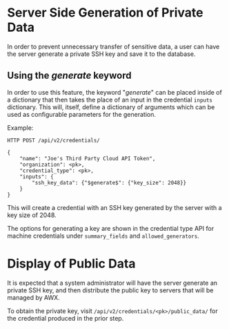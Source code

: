 Server Side Generation of Private Data
======================================

In order to prevent unnecessary transfer of sensitive data, a user can
have the server generate a private SSH key and save it to the database.

Using the $generate$ keyword
----------------------------

In order to use this feature, the keyword "$generate$" can be placed inside
of a dictionary that then takes the place of an input in the credential
``inputs`` dictionary. This will, itself, define a dictionary of arguments
which can be used as configurable parameters for the generation.

Example:

    HTTP POST /api/v2/credentials/

    {
        "name": "Joe's Third Party Cloud API Token",
        "organization": <pk>,
        "credential_type": <pk>,
        "inputs": {
            "ssh_key_data": {"$generate$": {"key_size": 2048}}
        }
    }

This will create a credential with an SSH key generated by the server
with a key size of 2048.

The options for generating a key are shown in the credential type API
for machine credentials under ``summary_fields`` and ``allowed_generators``.

Display of Public Data
======================

It is expected that a system administrator will have the server generate
an private SSH key, and then distribute the public key to servers that will
be managed by AWX.

To obtain the private key, visit ``/api/v2/credentials/<pk>/public_data/``
for the credential produced in the prior step.

